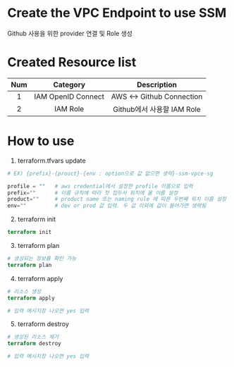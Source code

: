 # Create the VPC Endpoint to use SSM
Github 사용을 위한 provider 연결 및 Role 생성

# Created Resource list
|Num|Category|Description|
|:---:|:---:|:---:|
|1  |IAM OpenID Connect |AWS <-> Github Connection |
|2  |IAM Role |Github에서 사용할 IAM Role |

# How to use
1. terraform.tfvars update
```terraform
# EX) {prefix}-{prouct}-{env : option으로 값 없으면 생략}-ssm-vpce-sg

profile = ""   # aws credential에서 설정한 profile 이름으로 입력
prefix=""      # 이름 규칙에 따라 첫 접두사 위치에 올 이름 설정
product=""     # product name 또는 naming rule 에 따른 두번째 위치 이름 설정
env=""         # dev or prod 값 입력. 두 값 이외에 값이 들어가면 생략됨
```

2. terraform init
```terraform
terraform init
```

3. terraform plan
```terraform
# 생성되는 정보를 확인 가능
terraform plan
```

4. terraform apply
```terraform
# 리소스 생성
terraform apply

# 입력 메시지창 나오면 yes 입력
```

5. terraform destroy
```terraform
# 생성된 리소스 제거
terraform destroy

# 입력 메시지창 나오면 yes 입력
```